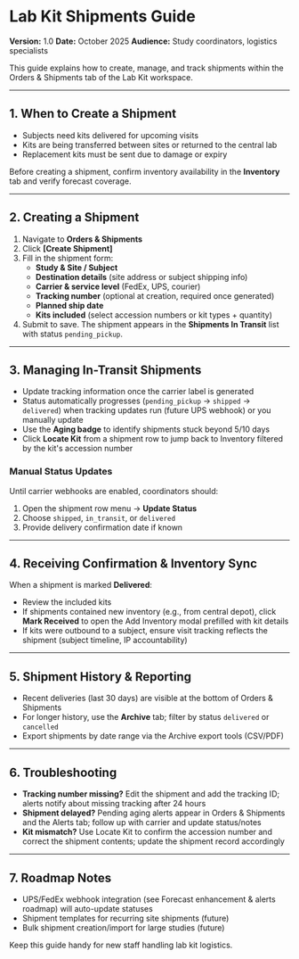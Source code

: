 # Lab Kit Shipments Guide

**Version:** 1.0
**Date:** October 2025
**Audience:** Study coordinators, logistics specialists

This guide explains how to create, manage, and track shipments within the Orders & Shipments tab of the Lab Kit workspace.

---

## 1. When to Create a Shipment
- Subjects need kits delivered for upcoming visits
- Kits are being transferred between sites or returned to the central lab
- Replacement kits must be sent due to damage or expiry

Before creating a shipment, confirm inventory availability in the **Inventory** tab and verify forecast coverage.

---

## 2. Creating a Shipment
1. Navigate to **Orders & Shipments**
2. Click **[Create Shipment]**
3. Fill in the shipment form:
   - **Study & Site / Subject**
   - **Destination details** (site address or subject shipping info)
   - **Carrier & service level** (FedEx, UPS, courier)
   - **Tracking number** (optional at creation, required once generated)
   - **Planned ship date**
   - **Kits included** (select accession numbers or kit types + quantity)
4. Submit to save. The shipment appears in the **Shipments In Transit** list with status `pending_pickup`.

---

## 3. Managing In-Transit Shipments
- Update tracking information once the carrier label is generated
- Status automatically progresses (`pending_pickup` → `shipped` → `delivered`) when tracking updates run (future UPS webhook) or you manually update
- Use the **Aging badge** to identify shipments stuck beyond 5/10 days
- Click **Locate Kit** from a shipment row to jump back to Inventory filtered by the kit's accession number

### Manual Status Updates
Until carrier webhooks are enabled, coordinators should:
1. Open the shipment row menu → **Update Status**
2. Choose `shipped`, `in_transit`, or `delivered`
3. Provide delivery confirmation date if known

---

## 4. Receiving Confirmation & Inventory Sync
When a shipment is marked **Delivered**:
- Review the included kits
- If shipments contained new inventory (e.g., from central depot), click **Mark Received** to open the Add Inventory modal prefilled with kit details
- If kits were outbound to a subject, ensure visit tracking reflects the shipment (subject timeline, IP accountability)

---

## 5. Shipment History & Reporting
- Recent deliveries (last 30 days) are visible at the bottom of Orders & Shipments
- For longer history, use the **Archive** tab; filter by status `delivered` or `cancelled`
- Export shipments by date range via the Archive export tools (CSV/PDF)

---

## 6. Troubleshooting
- **Tracking number missing?** Edit the shipment and add the tracking ID; alerts notify about missing tracking after 24 hours
- **Shipment delayed?** Pending aging alerts appear in Orders & Shipments and the Alerts tab; follow up with carrier and update status/notes
- **Kit mismatch?** Use Locate Kit to confirm the accession number and correct the shipment contents; update the shipment record accordingly

---

## 7. Roadmap Notes
- UPS/FedEx webhook integration (see Forecast enhancement & alerts roadmap) will auto-update statuses
- Shipment templates for recurring site shipments (future)
- Bulk shipment creation/import for large studies (future)

Keep this guide handy for new staff handling lab kit logistics.

